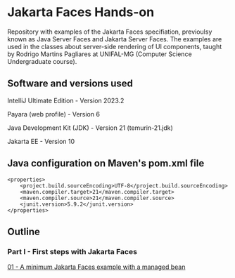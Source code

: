 # Jakarta Faces Hands-on 

Repository with examples of the Jakarta Faces specifiation, previoulsy known as Java Server Faces and Jakarta Server Faces. The examples are used in the classes about server-side rendering of UI components, taught by Rodrigo Martins Pagliares at UNIFAL-MG (Computer Science Undergraduate course).

## Software and versions used

IntelliJ Ultimate Edition - Version 2023.2

Payara (web profile) - Version 6

Java Development Kit (JDK) - Version 21 (temurin-21.jdk)

Jakarta EE - Version 10

## Java configuration on Maven's pom.xml file

    <properties>
        <project.build.sourceEncoding>UTF-8</project.build.sourceEncoding>
        <maven.compiler.target>21</maven.compiler.target>
        <maven.compiler.source>21</maven.compiler.source>
        <junit.version>5.9.2</junit.version>
    </properties>

## Outline

### Part I - First steps with Jakarta Faces


<a href="Source_Code/01/HelloCruelJSFWorld">01 - A minimum Jakarta Faces example with a managed bean</a> 
 



